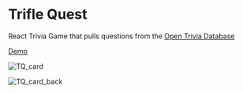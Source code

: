 # Trifle Quest

React Trivia Game that pulls questions from the <a href="https://opentdb.com/">Open Trivia Database</a>

<a href="https://alanv73.github.io/TriviaGame/">Demo</a>

![TQ_card](https://user-images.githubusercontent.com/29257817/112671472-968bf700-8e38-11eb-9e0f-eee401349293.png)

![TQ_card_back](https://user-images.githubusercontent.com/29257817/112671525-aacff400-8e38-11eb-8fb8-69eda0eb3ea0.png)
